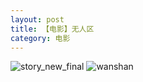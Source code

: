 ```yaml
---
layout: post
title: 【电影】无人区
category: 电影
---
```

![story_new_final](http://rbwl8nwm4.hd-bkt.clouddn.com/img/story_new_final_0322.png)
![wanshan](http://rbwl8nwm4.hd-bkt.clouddn.com/img/wanshan.png)
  





